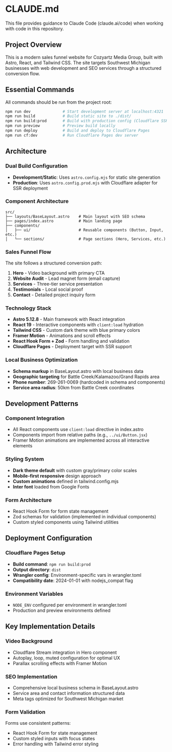 # CLAUDE.md

This file provides guidance to Claude Code (claude.ai/code) when working with code in this repository.

## Project Overview

This is a modern sales funnel website for Cozyartz Media Group, built with Astro, React, and Tailwind CSS. The site targets Southwest Michigan businesses with web development and SEO services through a structured conversion flow.

## Essential Commands

All commands should be run from the project root:

```bash
npm run dev              # Start development server at localhost:4321
npm run build            # Build static site to ./dist/
npm run build:prod       # Build with production config (Cloudflare SSR)
npm run preview          # Preview build locally
npm run deploy           # Build and deploy to Cloudflare Pages
npm run cf:dev           # Run Cloudflare Pages dev server
```

## Architecture

### Dual Build Configuration
- **Development/Static**: Uses `astro.config.mjs` for static site generation
- **Production**: Uses `astro.config.prod.mjs` with Cloudflare adapter for SSR deployment

### Component Architecture
```
src/
├── layouts/BaseLayout.astro    # Main layout with SEO schema
├── pages/index.astro           # Main landing page
├── components/
│   ├── ui/                     # Reusable components (Button, Input, etc.)
│   └── sections/               # Page sections (Hero, Services, etc.)
```

### Sales Funnel Flow
The site follows a structured conversion path:
1. **Hero** - Video background with primary CTA
2. **Website Audit** - Lead magnet form (email capture)
3. **Services** - Three-tier service presentation  
4. **Testimonials** - Local social proof
5. **Contact** - Detailed project inquiry form

### Technology Stack
- **Astro 5.12.8** - Main framework with React integration
- **React 19** - Interactive components with `client:load` hydration
- **Tailwind CSS** - Custom dark theme with blue primary colors
- **Framer Motion** - Animations and scroll effects
- **React Hook Form + Zod** - Form handling and validation
- **Cloudflare Pages** - Deployment target with SSR support

### Local Business Optimization
- **Schema markup** in BaseLayout.astro with local business data
- **Geographic targeting** for Battle Creek/Kalamazoo/Grand Rapids area
- **Phone number**: 269-261-0069 (hardcoded in schema and components)
- **Service area radius**: 50km from Battle Creek coordinates

## Development Patterns

### Component Integration
- All React components use `client:load` directive in index.astro
- Components import from relative paths (e.g., `../ui/Button.jsx`)
- Framer Motion animations are implemented across all interactive elements

### Styling System
- **Dark theme default** with custom gray/primary color scales
- **Mobile-first responsive** design approach
- **Custom animations** defined in tailwind.config.mjs
- **Inter font** loaded from Google Fonts

### Form Architecture
- React Hook Form for form state management
- Zod schemas for validation (implemented in individual components)
- Custom styled components using Tailwind utilities

## Deployment Configuration

### Cloudflare Pages Setup
- **Build command**: `npm run build:prod`
- **Output directory**: `dist`
- **Wrangler config**: Environment-specific vars in wrangler.toml
- **Compatibility date**: 2024-01-01 with nodejs_compat flag

### Environment Variables
- `NODE_ENV` configured per environment in wrangler.toml
- Production and preview environments defined

## Key Implementation Details

### Video Background
- Cloudflare Stream integration in Hero component
- Autoplay, loop, muted configuration for optimal UX
- Parallax scrolling effects with Framer Motion

### SEO Implementation
- Comprehensive local business schema in BaseLayout.astro
- Service area and contact information structured data
- Meta tags optimized for Southwest Michigan market

### Form Validation
Forms use consistent patterns:
- React Hook Form for state management
- Custom styled inputs with focus states
- Error handling with Tailwind error styling